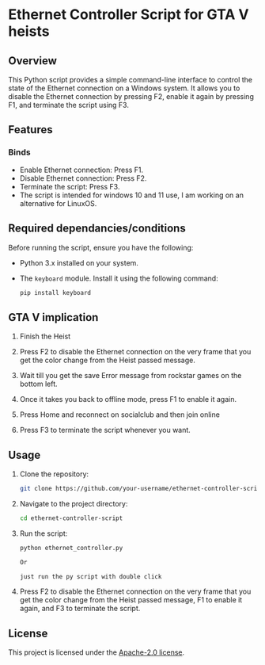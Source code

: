 # Ethernet Controller Script for GTA V heists

## Overview

This Python script provides a simple command-line interface to control the state of the Ethernet connection on a Windows system. It allows you to disable the Ethernet connection by pressing F2, enable it again by pressing F1, and terminate the script using F3.

## Features

### Binds

- Enable Ethernet connection: Press F1.
- Disable Ethernet connection: Press F2.
- Terminate the script: Press F3.
- The script is intended for windows 10 and 11 use, I am working on an alternative for LinuxOS.
## Required dependancies/conditions

Before running the script, ensure you have the following:

- Python 3.x installed on your system.
- The `keyboard` module. Install it using the following command:
  
  ```bash
  pip install keyboard
  ```
## GTA V implication
1. Finish the Heist

2. Press F2 to disable the Ethernet connection on the very frame that you get the color change from the Heist passed message.

3. Wait till you get the save Error message from rockstar games on the bottom left.

4. Once it takes you back to offline mode, press F1 to enable it again.

5. Press Home and reconnect on socialclub and then join online

6. Press F3 to terminate the script whenever you want.

## Usage

1. Clone the repository:
   ```bash
   git clone https://github.com/your-username/ethernet-controller-script.git
   ```

2. Navigate to the project directory:
   ```bash
   cd ethernet-controller-script
   ```

3. Run the script:
   ```bash
   python ethernet_controller.py
   ```
   ```bash
   Or
   ```
   ```bash
   just run the py script with double click
   ```

4. Press F2 to disable the Ethernet connection on the very frame that you get the color change from the Heist passed message, F1 to enable it again, and F3 to terminate the script.
## License

This project is licensed under the [Apache-2.0 license](LICENSE.md).